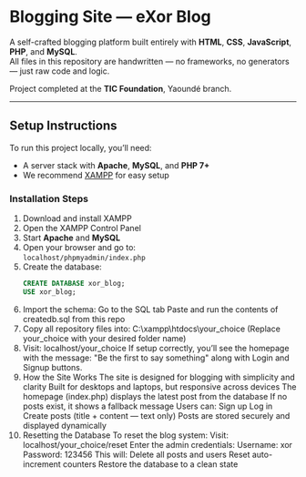 # Blogging Site — eXor Blog

A self-crafted blogging platform built entirely with **HTML**, **CSS**, **JavaScript**, **PHP**, and **MySQL**.  
All files in this repository are handwritten — no frameworks, no generators — just raw code and logic.

Project completed at the **TIC Foundation**, Yaoundé branch.

---

## Setup Instructions

To run this project locally, you’ll need:

- A server stack with **Apache**, **MySQL**, and **PHP 7+**
- We recommend [XAMPP](https://www.apachefriends.org/fr/index.html) for easy setup

### Installation Steps

1. Download and install XAMPP
2. Open the XAMPP Control Panel
3. Start **Apache** and **MySQL**
4. Open your browser and go to:  
   `localhost/phpmyadmin/index.php`
5. Create the database:
   ```sql
   CREATE DATABASE xor_blog;
   USE xor_blog;
6. Import the schema:
   Go to the SQL tab
   Paste and run the contents of createdb.sql from this repo
7. Copy all repository files into: C:\xampp\htdocs\your_choice (Replace your_choice with your desired folder name)
8. Visit: localhost/your_choice If setup correctly, you’ll see the homepage with the message: "Be the first to say something" along with Login and Signup buttons.
9. How the Site Works
   The site is designed for blogging with simplicity and clarity
   Built for desktops and laptops, but responsive across devices
   The homepage (index.php) displays the latest post from the database
   If no posts exist, it shows a fallback message
   Users can:
   Sign up
   Log in
   Create posts (title + content — text only)
   Posts are stored securely and displayed dynamically
10. Resetting the Database
  To reset the blog system:
  Visit: localhost/your_choice/reset
  Enter the admin credentials:
  Username: xor
  Password: 123456
  This will:
  Delete all posts and users
  Reset auto-increment counters
  Restore the database to a clean state
